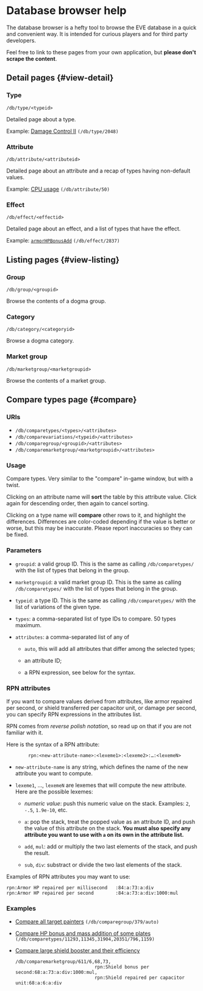 # Database browser help

The database browser is a hefty tool to browse the EVE database in a
quick and convenient way. It is intended for curious players and for
third party developers.

Feel free to link to these pages from your own application, but **please
don't scrape the content**.


## Detail pages {#view-detail}

### Type

`/db/type/<typeid>`

Detailed page about a type.

Example: [Damage Control II](../db/type/2048) `(/db/type/2048)`

### Attribute

`/db/attribute/<attributeid>`

Detailed page about an attribute and a recap of types having
non-default values.

Example: [CPU usage](../db/attribute/50) `(/db/attribute/50)`

### Effect

`/db/effect/<effectid>`

Detailed page about an effect, and a list of types that have the
effect.

Example: [`armorHPBonusAdd`](../db/effect/2837) `(/db/effect/2837)`

## Listing pages {#view-listing}

### Group

`/db/group/<groupid>`

Browse the contents of a dogma group.

### Category

`/db/category/<categoryid>`

Browse a dogma category.

### Market group

`/db/marketgroup/<marketgroupid>`

Browse the contents of a market group.


## Compare types page {#compare}

### URIs

* `/db/comparetypes/<types>/<attributes>`
* `/db/comparevariations/<typeid>/<attributes>`
* `/db/comparegroup/<groupid>/<attributes>`
* `/db/comparemarketgroup/<marketgroupid>/<attributes>`

### Usage

Compare types. Very similar to the "compare" in-game window, but with
a twist.

Clicking on an attribute name will **sort** the table by this
attribute value. Click again for descending order, then again to
cancel sorting.

Clicking on a type name will **compare** other rows to it, and
highlight the differences. Differences are color-coded depending if
the value is better or worse, but this may be inaccurate. Please
report inaccuracies so they can be fixed.

### Parameters

* `groupid`: a valid group ID. This is the same as calling
  `/db/comparetypes/` with the list of types that belong in the group.

* `marketgroupid`: a valid market group ID. This is the same as
  calling `/db/comparetypes/` with the list of types that belong in
  the group.

* `typeid`: a type ID. This is the same as calling `/db/comparetypes/`
  with the list of variations of the given type.

* `types`: a comma-separated list of type IDs to compare. 50 types
  maximum.

* `attributes`: a comma-separated list of any of

  * `auto`, this will add all attributes that differ among the
    selected types;

  * an attribute ID;

  * a RPN expression, see below for the syntax.

### RPN attributes

If you want to compare values derived from attributes, like armor
repaired per second, or shield transferred per capacitor unit, or
damage per second, you can specify RPN expressions in the attributes
list.

RPN comes from *reverse polish notation*, so read up on that if you
are not familiar with it.

Here is the syntax of a RPN attribute:

~~~
		rpn:<new-attribute-name>:<lexeme1>:<lexeme2>:…:<lexemeN>
~~~

* `new-attribute-name` is any string, which defines the name of the
  new attribute you want to compute.

* `lexeme1`, …, `lexemeN` are lexemes that will compute the new
  attribute. Here are the possible lexemes:

  * *numeric value*: push this numeric value on the stack. Examples:
     `2`, `-.5`, `1.9e-10`, etc.

  * `a`: pop the stack, treat the popped value as an attribute ID, and
    push the value of this attribute on the stack. **You must also
    specify any attribute you want to use with `a` on its own in the
    attribute list.**
	
  * `add`, `mul`: add or multiply the two last elements of the stack,
    and push the result.

  * `sub`, `div`: substract or divide the two last elements of the
    stack.

Examples of RPN attributes you may want to use:

~~~
rpn:Armor HP repaired per millisecond   :84:a:73:a:div
rpn:Armor HP repaired per second        :84:a:73:a:div:1000:mul
~~~

### Examples

* [Compare all target painters](../db/comparegroup/379/auto) `(/db/comparegroup/379/auto)`

* [Compare HP bonus and mass addition of some plates](../db/comparetypes/11293,11345,31904,20351/796,1159) `(/db/comparetypes/11293,11345,31904,20351/796,1159)`

* [Compare large shield booster and their efficiency](../db/comparemarketgroup/611/6,68,73,rpn:Shield%20bonus%20per%20second:68:a:73:a:div:1000:mul,rpn:Shield%20repaired%20per%20capacitor%20unit:68:a:6:a:div)

  ~~~
  /db/comparemarketgroup/611/6,68,73,
                               rpn:Shield bonus per second:68:a:73:a:div:1000:mul,
                               rpn:Shield repaired per capacitor unit:68:a:6:a:div
  ~~~
